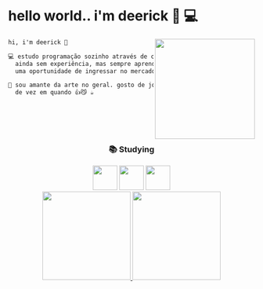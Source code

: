 <div align="left">
  <h1>hello world.. i'm deerick 🖖 💻</h1>
  <img align="right" height="204"src="https://i.pinimg.com/originals/71/bf/92/71bf923f5e5ada9e6adb2c6f2068368d.gif">

  
</div align="center">

<div align="left">

```diff
hi, i'm deerick 🖖

💻 estudo programação sozinho através de cursos online desde o final de 2021.
  ainda sem experiência, mas sempre aprendendo e buscando conhecimento para conseguir
  uma oportunidade de ingressar no mercado de trabalho.

🧙‍ sou amante da arte no geral. gosto de jogar, ver anime, ouvir música e tomar um café 
  de vez em quando 👍😼 ☕
   
  
  
  
  

```

</div>

<div align="center"> 
  
### 📚 Studying

<img  src="https://22fde275-a0f7-493a-9331-c31456c551ee.id.repl.co/img/icons8-javascript.svg" width= 50>
<img  src="https://22fde275-a0f7-493a-9331-c31456c551ee.id.repl.co/img/icons8-html-5.svg" width= 50>
<img  src="https://22fde275-a0f7-493a-9331-c31456c551ee.id.repl.co/img/icons8-css3.svg" width= 50>

<div align="left">

<div align="center">
  <a href="https://github.com/eccxdee">
  <img height="180em" src="https://github-readme-stats.vercel.app/api?username=eccxdee&show_icons=true&theme=dark&include_all_commits=true&count_private=true"/>
  <img height="180em" src="https://github-readme-stats.vercel.app/api/top-langs/?username=eccxdee&layout=compact&langs_count=7&theme=dark"/>
</div>
  
</div>

</div>
